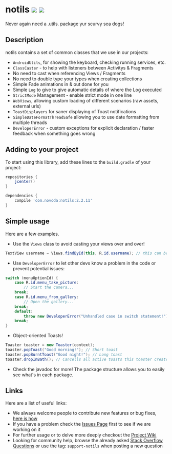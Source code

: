 # notils [![](http://ci.novoda.com/buildStatus/icon?job=notils)](http://ci.novoda.com/job/notils/lastSuccessfulBuild/console) [![](https://raw.githubusercontent.com/novoda/novoda/master/assets/btn_apache_lisence.png)](LICENSE.txt)

Never again need a .utils. package yur scurvy sea dogs!


## Description

notils contains a set of common classes that we use in our projects:

  - `AndroidUtils`, for showing the keyboard, checking running services, etc.
  - `ClassCaster` - to help with listeners between Activitys & Fragments
  - No need to cast when referencing Views / Fragments
  - No need to double type your types when creating collections
  - Simple Fade animations in & out done for you
  - Simple `Log` to give to give automatic details of where the Log executed
  - `StrictMode` Management - enable strict mode in one line
  - `WebViews`, allowing custom loading of different scenarios (raw assets, external urls)
  - `ToastDisplayers` for saner displaying of Toast notifications
  - `SimpleDateFormatThreadSafe` allowing you to use date formatting from multiple threads
  - `DeveloperError` - custom exceptions for explicit declaration / faster feedback when something goes wrong


## Adding to your project

To start using this library, add these lines to the `build.gradle` of your project:

```groovy
repositories {
    jcenter()
}

dependencies {
    compile 'com.novoda:notils:2.2.11'
}
```


## Simple usage

Here are a few examples.

 * Use the `Views` class to avoid casting your views over and over!
 ```java
 TextView username = Views.findById(this, R.id.username); // this can be an Activity or a View.
 ```
 * Use `DeveloperError` to let other devs know a problem in the code or prevent potential issues:
 ```java
 switch (menuOptionId) {
     case R.id.menu_take_picture:
         // Start the camera...
     break;
     case R.id.menu_from_gallery:
         // Open the gallery...
     break;
     default:
         throw new DeveloperError("Unhandled case in switch statement!");
     break;
 }
 ```
 * Object-oriented Toasts!
 ```java
 Toaster toaster = new Toaster(context);
 toaster.popToast("Good morning!"); // Short toast
 toaster.popBurntToast("Good night!"); // Long toast
 toaster.dropInBath(); // Cancells all active toasts this toaster created
 ```
 * Check the javadoc for more! The package structure allows you to easily see what's in each package.

## Links

Here are a list of useful links:

 * We always welcome people to contribute new features or bug fixes, [here is how](https://github.com/novoda/novoda/blob/master/CONTRIBUTING.md)
 * If you have a problem check the [Issues Page](https://github.com/novoda/notils/issues) first to see if we are working on it
 * For further usage or to delve more deeply checkout the [Project Wiki](https://github.com/novoda/notils/wiki)
 * Looking for community help, browse the already asked [Stack Overflow Questions](http://stackoverflow.com/questions/tagged/support-notils) or use the tag: `support-notils` when posting a new question
